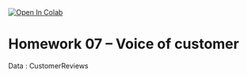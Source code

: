 <a href="https://colab.research.google.com/drive/1KKaoHcz-gIAooIpNzd1PlTZr0WXyC9Zm#scrollTo=B6vTHqjgqEO0">
  <img src="https://colab.research.google.com/assets/colab-badge.svg" alt="Open In Colab"/>
</a>

# Homework 07 – Voice of customer 
Data : CustomerReviews
